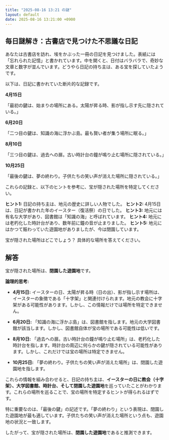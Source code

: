 ```yaml
---
title: "2025-08-16 13:21 の謎"
layout: default
date: 2025-08-16 13:21:00 +0900
---
```

## 毎日謎解き：古書店で見つけた不思議な日記

あなたは古書店を訪れ、埃をかぶった一冊の日記を見つけました。表紙には「忘れられた記憶」と書かれています。中を開くと、日付はバラバラで、奇妙な文章と数字が並んでいます。どうやら日記の持ち主は、ある宝を探していたようです。

以下は、日記に書かれていた断片的な記録です。

**4月15日**

「最初の鍵は、始まりの場所にある。太陽が昇る時、影が指し示す先に隠されている。」

**6月20日**

「二つ目の鍵は、知識の海に浮かぶ島。最も賢い者が集う場所に眠る。」

**8月10日**

「三つ目の鍵は、過去への扉。古い時計台の鐘が鳴り止む場所に隠されている。」

**10月25日**

「最後の鍵は、夢の終わり。子供たちの笑い声が消えた場所に隠されている。」

これらの記録と、以下のヒントを参考に、宝が隠された場所を特定してください。

**ヒント1:** 日記の持ち主は、地元の歴史に詳しい人物でした。
**ヒント2:** 4月15日は、日記が書かれた年のイースター（復活祭）の日でした。
**ヒント3:** 地元には有名な大学があり、図書館は「知識の海」と呼ばれています。
**ヒント4:** 地元には老朽化した時計台があり、数年前に鐘の音が止まりました。
**ヒント5:** 地元にはかつて賑わっていた遊園地がありましたが、今は閉園しています。

宝が隠された場所はどこでしょう？ 具体的な場所を答えてください。

## 解答

宝が隠された場所は、**閉園した遊園地**です。

**論理的思考:**

*   **4月15日:** イースターの日、太陽が昇る時（日の出）、影が指し示す場所は、イースターの象徴である「十字架」と関連付けられます。地元の教会に十字架がある可能性があります。しかし、この情報だけでは場所を特定できません。

*   **6月20日:** 「知識の海に浮かぶ島」は、図書館を指します。地元の大学図書館が該当します。しかし、図書館自体が宝の場所である可能性は低いです。

*   **8月10日:** 「過去への扉。古い時計台の鐘が鳴り止む場所」は、老朽化した時計台を指します。時計台の周辺に何らかの鍵が隠されている可能性があります。しかし、これだけでは宝の場所は特定できません。

*   **10月25日:** 「夢の終わり。子供たちの笑い声が消えた場所」は、閉園した遊園地を指します。

これらの情報を組み合わせると、日記の持ち主は、**イースターの日に教会（十字架）、大学図書館、時計台、そして閉園した遊園地**を巡っていたことがわかります。これらの場所を巡ることで、宝の場所を特定するヒントが得られるはずです。

特に重要なのは、「最後の鍵」の記述です。「夢の終わり」という表現は、閉園した遊園地が最も適しています。子供たちの笑い声が消えた場所という点も、遊園地の状況と一致します。

したがって、宝が隠された場所は、**閉園した遊園地**であると推測できます。
